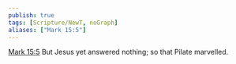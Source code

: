 ```yaml
---
publish: true
tags: [Scripture/NewT, noGraph]
aliases: ["Mark 15:5"]
---
```

[Mark 15:5](https://churchofjesuschrist.org/study/scriptures/nt/mark/15?lang=eng&id=p5#p5) But Jesus yet answered nothing; so that Pilate marvelled.
